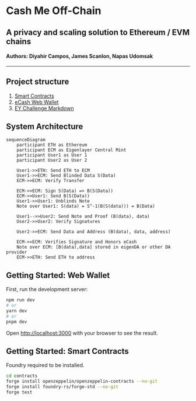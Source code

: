 # Cash Me Off-Chain

## A privacy and scaling solution to Ethereum / EVM chains

#### Authors: Diyahir Campos, James Scanlon, Napas Udomsak

---

## Project structure

1. [Smart Contracts](/contracts/)
2. [eCash Web Wallet](/src/)
3. [EY Challenge Markdown](/EYChallenge.md)

## System Architecture

```mermaid
sequenceDiagram
    participant ETH as Ethereum
    participant ECM as Eigenlayer Central Mint
    participant User1 as User 1
    participant User2 as User 2

    User1->>ETH: Send ETH to ECM
    User1->>ECM: Send Blinded Data S(Data)
    ECM->>ECM: Verify Transfer

    ECM->>ECM: Sign S(Data) => B(S(Data))
    ECM->>User1: Send B(S(Data))
    User1->>User1: Unblinds Note
    Note over User1: S(data) = S^-1(B(S(data))) = B(Data)

    User1-->>User2: Send Note and Proof (B(data), data)
    User2->>User2: Verify Signatures

    User2->>ECM: Send Data and Address (B(data), data, address)

    ECM->>ECM: Verifies Signature and Honors eCash
    Note over ECM: [B(data),data] stored in eigenDA or other DA provider
    ECM->>ETH: Send ETH to address
```

## Getting Started: Web Wallet

First, run the development server:

```bash
npm run dev
# or
yarn dev
# or
pnpm dev
```

Open [http://localhost:3000](http://localhost:3000) with your browser to see the result.

## Getting Started: Smart Contracts

Foundry required to be installed.

```bash
cd contracts
forge install openzeppelin/openzeppelin-contracts --no-git
forge install foundry-rs/forge-std --no-git
forge test
```
